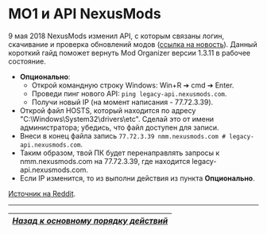 # MO1 и API NexusMods

9 мая 2018 NexusMods изменил API, с которым связаны логин, скачивание и проверка обновлений модов ([ссылка на новость](https://www.nexusmods.com/site/news/13481)). Данный короткий гайд поможет вернуть Mod Organizer версии 1.3.11 в рабочее состояние.

+ **Опционально**:
    + Открой командную строку Windows: Win+R ➔ cmd ➔ Enter.
    + Проведи пинг нового API: `ping legacy-api.nexusmods.com`.
    + Получи новый IP (на момент написания - 77.72.3.39).
+ Открой файл HOSTS, который находится по адресу "C:\Windows\System32\drivers\etc". Сделай это от имени администратора; убедись, что файл доступен для записи.
+ Внеси в конец файла запись `77.72.3.39 nmm.nexusmods.com # legacy-api.nexusmods.com`.
+ Таким образом, твой ПК будет перенаправлять запросы к nmm.nexusmods.com на 77.72.3.39, где находится legacy-api.nexusmods.com.
+ Если IP изменится, то из выполни действия из пункта **Опционально**.

[Источник на Reddit](https://www.reddit.com/r/skyrimmods/comments/8ibbu4/classic_login_fix_for_mo1nmm_no_update_needed/).

------

|[*Назад к основному порядку действий*](../01_Minimum/03_Основной_порядок_действий.md)|
|:---:|
